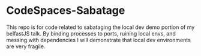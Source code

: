 # CodeSpaces-Sabatage

This repo is for code related to sabataging the local dev demo portion of my belfastJS talk. By binding processes to ports, ruining local envs, and messing with dependencies I will demonstrate that local dev environments are very fragile. 